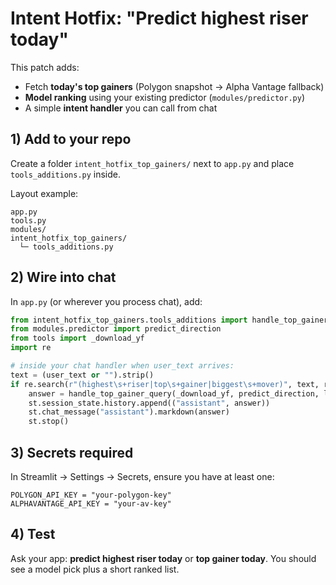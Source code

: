 
# Intent Hotfix: "Predict highest riser today"

This patch adds:
- Fetch **today's top gainers** (Polygon snapshot -> Alpha Vantage fallback)
- **Model ranking** using your existing predictor (`modules/predictor.py`)
- A simple **intent handler** you can call from chat

## 1) Add to your repo
Create a folder `intent_hotfix_top_gainers/` next to `app.py` and place `tools_additions.py` inside.

Layout example:
```
app.py
tools.py
modules/
intent_hotfix_top_gainers/
  └─ tools_additions.py
```

## 2) Wire into chat
In `app.py` (or wherever you process chat), add:
```python
from intent_hotfix_top_gainers.tools_additions import handle_top_gainer_query
from modules.predictor import predict_direction
from tools import _download_yf
import re

# inside your chat handler when user_text arrives:
text = (user_text or "").strip()
if re.search(r"(highest\s+riser|top\s+gainer|biggest\s+mover)", text, re.I):
    answer = handle_top_gainer_query(_download_yf, predict_direction, limit=10, horizon_days=7)
    st.session_state.history.append(("assistant", answer))
    st.chat_message("assistant").markdown(answer)
    st.stop()
```

## 3) Secrets required
In Streamlit → Settings → Secrets, ensure you have at least one:
```
POLYGON_API_KEY = "your-polygon-key"
ALPHAVANTAGE_API_KEY = "your-av-key"
```

## 4) Test
Ask your app: **predict highest riser today** or **top gainer today**.
You should see a model pick plus a short ranked list.
